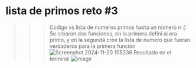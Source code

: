 # lista de primos reto #3
>>>Codigo vs lista de numeros primos hasta un número n :)
Se crearon dos funciones, en la primera defini si era primo, y en la segunda cree la lista de numero que fueran verdaderos para la primera función
![Screenshot 2024-11-20 105236](https://github.com/user-attachments/assets/994e3cec-b600-4ee7-853b-cd754454dff4)
Resultado en el terminal
![image](https://github.com/user-attachments/assets/ac40eb43-5d72-47fd-a646-a59615e90a2d)

